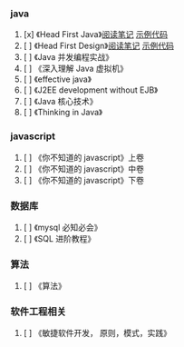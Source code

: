 ### java

1. [x] 《Head First Java》[阅读笔记](https://github.com/liu-dongyu/reading-plan/blob/master/head-first-java/read-reviews.md) [示例代码](https://github.com/liu-dongyu/reading-plan/tree/master/head-first-java/code)
2. [ ] 《Head First Design》[阅读笔记](https://github.com/liu-dongyu/reading-plan/blob/master/head-first-design/read-reviews.md) [示例代码](https://github.com/liu-dongyu/reading-plan/tree/master/head-first-design/code)
3. [ ] 《Java 并发编程实战》
4. [ ] 《深入理解 Java 虚拟机》
5. [ ] 《effective java》
6. [ ] 《J2EE development without EJB》
7. [ ] 《Java 核心技术》
8. [ ] 《Thinking in Java》

### javascript

1. [ ] 《你不知道的 javascript》上卷
2. [ ] 《你不知道的 javascript》中卷
3. [ ] 《你不知道的 javascript》下卷

### 数据库

1. [ ] 《mysql 必知必会》
2. [ ] 《SQL 进阶教程》

### 算法

1. [ ] 《算法》

### 软件工程相关

1. [ ] 《敏捷软件开发， 原则，模式，实践》
